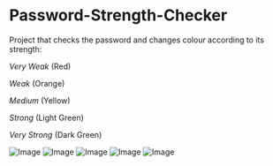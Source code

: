 # Password-Strength-Checker
Project that checks the password and changes colour according to its strength:

*Very Weak* (Red)

*Weak* (Orange)

*Medium* (Yellow)

*Strong* (Light Green)

*Very Strong* (Dark Green)

![Image](https://github.com/user-attachments/assets/dd491a3c-fdeb-47a8-be96-f234bd45a329)
![Image](https://github.com/user-attachments/assets/22fcc1a8-413b-446e-bea6-0a8c6d268eea)
![Image](https://github.com/user-attachments/assets/7bb67446-88ae-4e7e-ac3e-16ae6348b59d)
![Image](https://github.com/user-attachments/assets/41c8a467-9e48-482c-a464-876767255b0a)
![Image](https://github.com/user-attachments/assets/5a4e9e07-8070-4204-a431-72ce72957e48)

